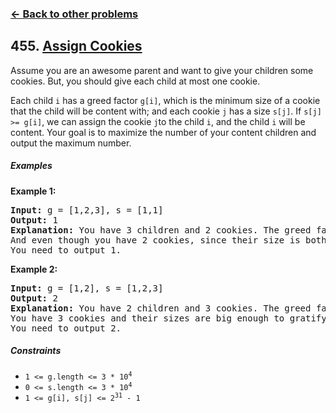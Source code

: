 ### [&#8592; Back to other problems](../../README.md)

## 455. [Assign Cookies](https://leetcode.com/problems/assign-cookies/)

Assume you are an awesome parent and want to give your children some cookies. But, you should give
each child at most one cookie.

Each child `i` has a greed factor `g[i]`, which is the minimum size of a cookie that the child will
be content with; and each cookie `j` has a size `s[j]`. If `s[j] >= g[i]`, we can assign the
cookie `j`to the child `i`, and the child `i` will be content. Your goal is to maximize the number
of your content children and output the maximum number.

##### Examples

**Example 1:**

<pre>
<b>Input:</b> g = [1,2,3], s = [1,1]
<b>Output:</b> 1
<b>Explanation:</b> You have 3 children and 2 cookies. The greed factors of 3 children are 1, 2, 3. 
And even though you have 2 cookies, since their size is both 1, you could only make the child whose greed factor is 1 content.
You need to output 1.
</pre>

**Example 2:**

<pre>
<b>Input:</b> g = [1,2], s = [1,2,3]
<b>Output:</b> 2
<b>Explanation:</b> You have 2 children and 3 cookies. The greed factors of 2 children are 1, 2. 
You have 3 cookies and their sizes are big enough to gratify all of the children, 
You need to output 2.
</pre>

##### Constraints

* <code>1 <= g.length <= 3 * 10<sup>4</sup></code>
* <code>0 <= s.length <= 3 * 10<sup>4</sup></code>
* <code>1 <= g[i], s[j] <= 2<sup>31</sup> - 1</code>
